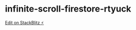 # infinite-scroll-firestore-rtyuck

[Edit on StackBlitz ⚡️](https://stackblitz.com/edit/infinite-scroll-firestore-rtyuck)